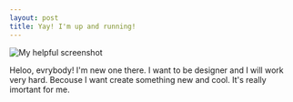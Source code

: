 ```yaml
---
layout: post
title: Yay! I'm up and running!
---
```

![My helpful screenshot](http://cdn.shopify.com/s/files/1/0185/5092/products/persons-0016_large.png?v=1369543588)

Heloo, evrybody! I'm new one there. I want to be designer and I will work very hard. Becouse I want create something new and cool. It's really imortant for me. 





